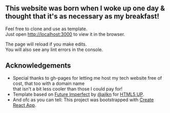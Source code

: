 ## This website was born when I woke up one day & thought that it's as necessary as my breakfast!

Feel free to clone and use as template.<br />
Just open [http://localhost:3000](http://localhost:3000) to view it in the browser.

The page will reload if you make edits.<br />
You will also see any lint errors in the console.

## Acknowledgements

* Special thanks to gh-pages for letting me host my tech website free of cost, that too with a domain name<br/>
  that isn't a bit less cooler than those I could pay for!
* Template based on [Future Imperfect](https://html5up.net/future-imperfect) by [@ajlkn](https://github.com/ajlkn) for [HTML5 UP](html5up.net).
* And ofc as you can tell: This project was bootstrapped with [Create React App](https://github.com/facebook/create-react-app).

